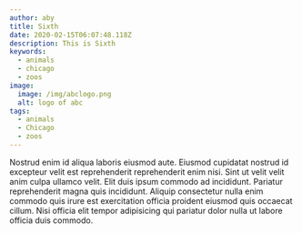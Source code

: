 ```yaml
---
author: aby
title: Sixth
date: 2020-02-15T06:07:48.118Z
description: This is Sixth
keywords:
  - animals
  - chicago
  - zoos
image:
  image: /img/abclogo.png
  alt: logo of abc
tags:
  - animals
  - Chicago
  - zoos
---
```

Nostrud enim id aliqua laboris eiusmod aute. Eiusmod cupidatat nostrud id excepteur velit est reprehenderit reprehenderit enim nisi. Sint ut velit velit anim culpa ullamco velit. Elit duis ipsum commodo ad incididunt. Pariatur reprehenderit magna quis incididunt. Aliquip consectetur nulla enim commodo quis irure est exercitation officia proident eiusmod quis occaecat cillum. Nisi officia elit tempor adipisicing qui pariatur dolor nulla ut labore officia duis commodo.
